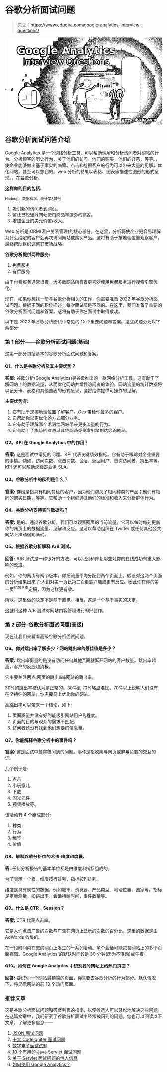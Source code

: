 # 谷歌分析面试问题

> 原文：<https://www.educba.com/google-analytics-interview-questions/>

![Google Analytics Interview Questions](img/69af080a3438d2dae06869a1269e424c.png)



## 谷歌分析面试问答介绍

Google Analytics 是一个网络分析工具，可以帮助理解和分析访问者对网站的行为。分析顾客的历史行为，关于他们的访问，他们的购买，他们的好恶，等等。，使企业能够做出基于事实的决策。点击和挖掘客户的行为可以带来大量的见解，优化网站，甚至可以想到的。web 分析的结果以表格、图表等描述性图形的形式呈现。，[在谷歌分析](https://www.educba.com/what-is-google-analytics/)。

**这样做的目的包括:**

<small>Hadoop、数据科学、统计学&其他</small>

1.  吸引新的访问者到网页。
2.  留住已经通过网站使用商品和服务的顾客。
3.  增加企业的美元价值/收入。

Web 分析是 CRM(客户关系管理)的核心部分。在这里，分析将使企业更容易理解为什么给定的客户会再次访问网站或购买产品。这将有助于按地理位置观察客户，最终帮助组织调整其市场战略。

**谷歌分析提供两种服务:**

1.  免费服务
2.  有偿服务

由于付费服务通常很贵，大多数网站所有者更喜欢使用免费服务进行搜索引擎优化。

现在，如果你想找一份与谷歌分析相关的工作，你需要准备 2022 年谷歌分析面试问题。根据不同的职位描述，每次面试都是不同的。在这里，我们准备了重要的谷歌分析面试问题和答案，这将有助于你在面试中取得成功。

以下是 2022 年谷歌分析面试中常见的 10 个重要问题和答案。这些问题分为以下两部分:

### 第 1 部分——谷歌分析面试问题(基础)

这第一部分包括基本的谷歌分析面试问题和答案。

#### Q1。什么是谷歌分析及其主要优势？

**答案:**
谷歌分析(Google Analytics)是谷歌推出的一款网络分析工具。这有助于了解网站上的数据流量，从而优化网站并增强访问者的体验。网站流量的统计数据将以记分卡、表格和其他图表的形式呈现，这将给你提供可操作的见解。

**主要优势有:**

1.  它有助于您按地理位置了解客户。Geo 带给你最多的客户。
2.  它帮助你以更优化的方式细分业务。
3.  它有助于理解哪个术语给网站带来更多流量的行为。
4.  它有助于了解访问者通过其他网站或搜索引擎到达您的网站。

#### Q2。KPI 在 Google Analytics 中的作用？

**答案:**
这是面试中常见的问题。KPI 代表关键绩效指标。它有助于跟踪对企业重要的事情。例如，访问次数、点击次数、会话、返回用户、首次访问者、跳出率等。KPI 还可以帮助您跟踪业务 SLA。

#### Q3。谷歌分析中的队列是什么？

**答案:**
群组是指具有相同特征的客户，因为他们购买了相同种类的产品；他们有相同的购买日期，等等。它帮助一个组织通过他们的标准和收入来分析群体行为。

#### Q4。谷歌分析支持实时数据吗？

**答案:**
是的。通过谷歌分析，我们可以观察网页的当前流量。它可以每时每刻更新你的网页上的数据流量、见解和反应。这可以帮助组织在 Twitter 或任何其他公共网站上推动促销活动。

#### Q5。根据谷歌分析解释 A/B 测试。

**回答:**
A/B 测试是一种很好的方法，可以识别和修复那些对你的在线成功有重大影响的改进。

例如，你的网页有两个版本。你把流量平均分配到两个页面上。假设对这两个页面的分析结果出来了:人们对第一页比第二页更感兴趣或更有反应。因此你在你的第一页<sup>和第三页</sup>定稿，因为这样更有效。

所以，这里做的决定不是基于直觉。相反，这是一个基于事实的决定。

这就用这种 A/B 测试对网站内容管理进行即兴创作。

### 第 2 部分–谷歌分析面试问题(高级)

现在让我们来看看高级谷歌分析面试问题。

#### Q6。你对跳出率了解多少？网站跳出率的最佳值是多少？

**答案:**
跳出率衡量的是没有访问任何其他页面就离开网站的客户数量。跳出率越高，客户的反应越消极。

它主要关注两点:网页的跳出率&网站的跳出率。

30%的跳出率被认为是正常的。30%到 70%略显堪忧。70%以上说明人们没有在坚持你的网站，你需要马上优化你的网站。

高跳出率可以带来一个结论，如下:

1.  页面质量并没有好到能吸引网站用户的程度。
2.  页面的目的与观众的需求不匹配。
3.  访问者还没有找到他们想要的信息量。

#### Q7。你能解释谷歌分析中的事件吗？

**答案:**
这是面试中最常被问到的问题。事件是指收集与网页或屏幕负载的交互的词。

几个例子是:

1.  点击
2.  小玩意儿
3.  下载
4.  闪光元件
5.  视频播放等。

该活动有 4 个组成部分:

1.  种类
2.  行为
3.  标签
4.  价值

#### Q8。解释谷歌分析中的术语:维度和度量。

**答:**
任何分析报告的基本单位都是由维度和指标组成的。

为了表示一个表，维度按行排列，指标按列排列。

维度是具有属性的数据，例如城市、浏览器、产品类型、地理位置、国家等。指标是定量测量，如跳出率、会话持续时间、事件数量等。

#### Q9。什么是 CTR，Session？

**答案:**
CTR 代表点击率。

它是人们点击广告的次数与广告在网页上显示的次数的百分比。这里的数据是由 AdWords 收集的。

在一段时间内在您的网页上发生的一系列活动。单个会话可能包含网站上的多个页面视图。Google Analytics 的默认时间段是 30 分钟(因为不活动)或午夜。

#### Q10。如何在 Google Analytics 中识别我的网站上的热门页面？

**回答:**
要识别一个网站最顶端的页面，你需要去谷歌分析的行为部分。默认情况下，将显示网站的前 10 个热门页面。

### 推荐文章

这是谷歌分析面试问题和答案列表的指南，以便候选人可以轻松地解决这些问题。在这篇文章中，我们研究了谷歌分析面试中经常被问到的问题。您也可以阅读以下文章，了解更多信息——

1.  [JSON 面试问题](https://www.educba.com/json-interview-questions/)
2.  [十大 CodeIgniter 面试问题](https://www.educba.com/codeigniter-interview-questions/)
3.  [数字电子面试试题](https://www.educba.com/digital-electronics-interview-questions/)
4.  [10 个有用的 Java Servlet 面试问题](https://www.educba.com/java-servlet-interview-questions/)
5.  [关于 Servlet 面试问题的惊人信息](https://www.educba.com/servlet-interview-questions/)
6.  [如何使用 Google Analytics？](https://www.educba.com/how-to-use-google-analytics/)





